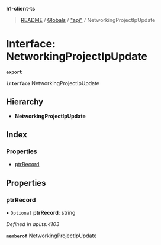 **h1-client-ts**

> [README](../README.md) / [Globals](../globals.md) / ["api"](../modules/_api_.md) / NetworkingProjectIpUpdate

# Interface: NetworkingProjectIpUpdate

**`export`** 

**`interface`** NetworkingProjectIpUpdate

## Hierarchy

* **NetworkingProjectIpUpdate**

## Index

### Properties

* [ptrRecord](_api_.networkingprojectipupdate.md#ptrrecord)

## Properties

### ptrRecord

• `Optional` **ptrRecord**: string

*Defined in api.ts:4103*

**`memberof`** NetworkingProjectIpUpdate
